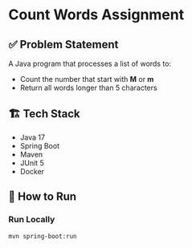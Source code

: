 # Count Words Assignment

## ✅ Problem Statement
A Java program that processes a list of words to:
- Count the number that start with **M** or **m**
- Return all words longer than 5 characters

## 🏗️ Tech Stack
- Java 17
- Spring Boot
- Maven
- JUnit 5
- Docker

## 🚀 How to Run

### Run Locally
```bash
mvn spring-boot:run
